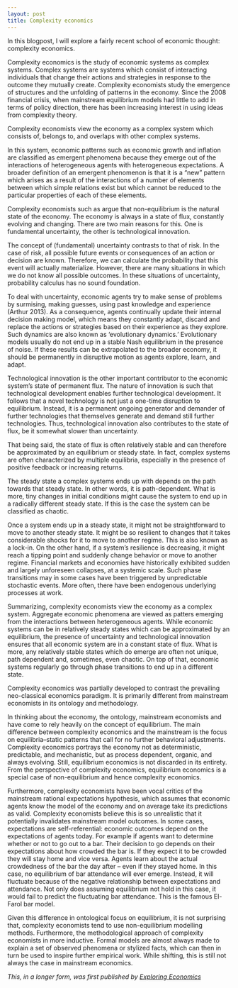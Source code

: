 ```yaml
---
layout: post
title: Complexity economics
---
```


In this blogpost, I will explore a fairly recent school of economic thought: complexity economics.

Complexity economics is the study of economic systems as complex systems. Complex
systems are systems which consist of interacting individuals that change their actions and strategies in response to the outcome they mutually create. Complexity economists study the emergence of structures and the unfolding of patterns in the economy. Since the 2008 financial crisis, when mainstream equilibrium models had little to add in terms of policy direction, there has been increasing interest in using ideas from complexity theory.

Complexity economists view the economy as a complex system which consists of, belongs to, and overlaps with other complex systems.  

In this system, economic patterns such as economic growth and inflation are classified as emergent phenomena because they emerge out of the interactions of heterogeneous agents with heterogeneous expectations. A broader definition of an emergent phenomenon is that it is a “new” pattern which arises as a result of the interactions of a number of elements between which simple relations exist but which cannot be reduced to the particular properties of each of these elements.

Complexity economists such as argue that non-equilibrium is the natural state of the economy. The economy is always in a state of flux, constantly evolving and changing. There are two main reasons for this. One is fundamental uncertainty, the other is technological innovation.

The concept of (fundamental) uncertainty contrasts to that of risk. In the case of risk, all possible future events or consequences of an action or decision are known. Therefore, we can calculate the probability that this event will actually materialize. However, there are many situations in which we do not know all possible outcomes. In these situations of uncertainty, probability calculus has no sound foundation.  

To deal with uncertainty, economic agents try to make sense of problems by surmising, making guesses, using past knowledge and experience (Arthur 2013). As a consequence, agents continually update their internal decision making model, which means they constantly adapt, discard and replace the actions or strategies based on their experience as they explore. Such dynamics are also known as ‘evolutionary dynamics.’ Evolutionary models usually do not end up in a stable Nash equilibrium in the presence of noise. If these results can be extrapolated to the broader economy, it should be permanently in disruptive motion as agents explore, learn, and adapt.

Technological innovation is the other important contributor to the economic system’s state of permanent flux. The nature of innovation is such that technological development enables further technological development. It follows that a novel technology is not just a one-time disruption to equilibrium. Instead, it is a permanent ongoing generator and demander of further technologies that themselves generate and demand still further technologies. Thus, technological innovation also contributes to the state of flux, be it somewhat slower than uncertainty.

That being said, the state of flux is often relatively stable and can therefore be approximated by an equilibrium or steady state. In fact, complex systems are often characterized by multiple equilibria, especially in the presence of positive feedback or increasing returns.

The steady state a complex systems ends up with depends on the path towards that steady state. In other words, it is path-dependent. What is more, tiny changes in initial conditions might cause the system to end up in a radically different steady state. If this is the case the system can be classified as chaotic.  

Once a system ends up in a steady state, it might not be straightforward to move to another steady state. It might be so resilient to changes that it takes considerable shocks for it to move to another regime. This is also known as a lock-in. On the other hand, if a system’s resilience is decreasing, it might reach a tipping point and suddenly change behavior or move to another regime. Financial markets and economies have historically exhibited sudden and largely unforeseen collapses, at a systemic scale. Such phase transitions may in some cases have been triggered by unpredictable stochastic events. More often, there have been endogenous underlying processes at work.

Summarizing, complexity economists view the economy as a complex system. Aggregate economic phenomena are viewed as patters emerging from the interactions between heterogeneous agents. While economic systems can be in relatively steady states which can be approximated by an equilibrium, the presence of uncertainty and technological innovation ensures that all economic system are in a constant state of flux. What is more, any relatively stable states which do emerge are often not unique, path dependent and, sometimes, even chaotic. On top of that, economic systems regularly go through phase transitions to end up in a different state.

Complexity economics was partially developed to contrast the prevailing neo-classical economics paradigm. It is primarily different from mainstream economists in its ontology and methodology.  

In thinking about the economy, the ontology, mainstream economists and have come to rely heavily on the concept of equilibrium. The main difference between complexity economics and the mainstream is the focus on equilibria–static patterns that call for no further behavioral adjustments. Complexity economics portrays the economy not as deterministic, predictable, and mechanistic, but as process dependent, organic, and always evolving. Still, equilibrium economics is not discarded in its entirety. From the perspective of complexity economics, equilibrium economics is a special case of non-equilibrium and hence complexity economics.

Furthermore, complexity economists have been vocal critics of the mainstream rational expectations hypothesis, which assumes that economic agents know the model of the economy and on average take its predictions as valid. Complexity economists believe this is so unrealistic that it potentially invalidates mainstream model outcomes. In some cases, expectations are self-referential: economic outcomes depend on the expectations of agents today. For example if agents want to determine whether or not to go out to a bar. Their decision to go depends on their expectations about how crowded the bar is. If they expect it to be crowded they will stay home and vice versa. Agents learn about the actual crowdedness of the bar the day after – even if they stayed home. In this case, no equilibrium of bar attendance will ever emerge. Instead, it will fluctuate because of the negative relationship between expectations and attendance. Not only does assuming equilibrium not hold in this case, it would fail to predict the fluctuating bar attendance. This is the famous El-Farol bar model.

Given this difference in ontological focus on equilibrium, it is not surprising that, complexity economists tend to use non-equilibrium modelling methods. Furthermore, the methodological approach of complexity economists in more inductive. Formal models are almost always made to explain a set of observed phenomena or stylized facts, which can then in turn be used to inspire further empirical work. While shifting, this is still not always the case in mainstream economics.

*This, in a longer form, was first published by [Exploring Economics](https://www.exploring-economics.org/en/orientation/complexity-economics/)*
